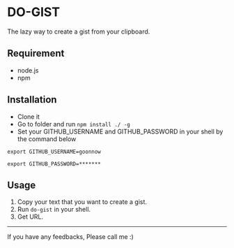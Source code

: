 # DO-GIST
The lazy way to create a gist from your clipboard.

## Requirement
- node.js
- npm

## Installation
- Clone it
- Go to folder and run `npm install ./ -g`
- Set your GITHUB_USERNAME and GITHUB_PASSWORD in your shell by the
command below
 
```
export GITHUB_USERNAME=goonnow

export GITHUB_PASSWORD=*******
```
## Usage
1. Copy your text that you want to create a gist.
2. Run `do-gist` in your shell.
3. Get URL.

---
If you have any feedbacks, Please call me :)

